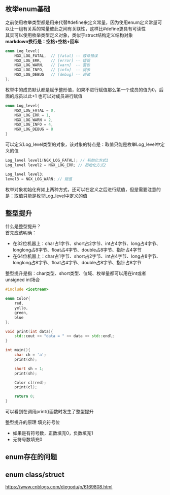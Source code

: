 ## 枚举enum基础
之前使用枚举类型都是用来代替#define来定义常量，因为使用enum定义常量可以让一组有关系的常量彼此之间有关联性，这样比#define更具有可读性  
其实可以使用枚举类型定义对象，类似于struct结构定义结构对象  
**markdown换行是：空格+空格+回车**
```c++
enum Log_level{
    NGX_LOG_FATAL,  // [fatal] -- 致命错误
    NGX_LOG_ERR,    // [error] -- 错误
    NGX_LOG_WARN,   // [warn]  -- 警告
    NGX_LOG_INFO,   // [info]  -- 提示
    NGX_LOG_DEBUG   // [debug] -- 调试
};
```
枚举中的成员默认都是赋予整形值，如果不进行赋值那么第一个成员的值为0，后面的成员以此+1
也可以对成员进行赋值
```C++
enum Log_level{
    NGX_LOG_FATAL = 0,  
    NGX_LOG_ERR = 1,
    NGX_LOG_WARN = 2,
    NGX_LOG_INFO = 4,
    NGX_LOG_DEBUG = 8
}
```

可以定义Log_level类型的对象，该对象的特点是：取值只能是枚举Log_level中定义的值 

```C++
Log_level level1(NGX_LOG_FATAL); // 初始化方式1
Log_level level2 = NGX_LOG_ERR; // 初始化方式2

Log_level level3;
level3 = NGX_LOG_WARN; // 赋值
```
枚举对象初始化有如上两种方式，还可以在定义之后进行赋值，但是需要注意的是：取值只能是枚举Log_level中定义的值

## 整型提升
什么是整型提升？  
首先应该明确：
* 在32位机器上：char占1字节、short占2字节、int占4字节、long占4字节、longlong占8字节、float占4字节、double占8字节、指针占4字节
* 在64位机器上：char占1字节、short占2字节、int占4字节、long占8字节、longlong占8字节、float占4字节、double占8字节、指针占8字节  

整型提升是指：char类型、short类型、位域、枚举量都可以用在int或者unsigned int场合
```C++
#include <iostream>

enum Color{
    red,
    yello,
    green,
    blue
};

void print(int data){
    std::cout << "data = " << data << std::endl;
}

int main(){
    char ch = 'a';
    print(ch);

    short sh = 1;
    print(sh);

    Color cl(red);
    print(cl);

    return 0;
}
```
可以看到在调用print()函数时发生了整型提升

整型提升的原理
填充符号位
* 如果是有符号数，正数填充0，负数填充1
* 无符号数填充0

## enum存在的问题

## enum class/struct
https://www.cnblogs.com/diegodu/p/6169808.html